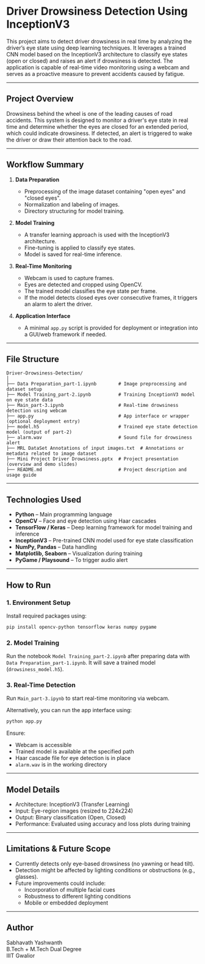 # Driver Drowsiness Detection Using InceptionV3

This project aims to detect driver drowsiness in real time by analyzing the driver’s eye state using deep learning techniques. It leverages a trained CNN model based on the InceptionV3 architecture to classify eye states (open or closed) and raises an alert if drowsiness is detected. The application is capable of real-time video monitoring using a webcam and serves as a proactive measure to prevent accidents caused by fatigue.

---

## Project Overview

Drowsiness behind the wheel is one of the leading causes of road accidents. This system is designed to monitor a driver's eye state in real time and determine whether the eyes are closed for an extended period, which could indicate drowsiness. If detected, an alert is triggered to wake the driver or draw their attention back to the road.

---

## Workflow Summary

1. **Data Preparation**  
   - Preprocessing of the image dataset containing "open eyes" and "closed eyes".
   - Normalization and labeling of images.
   - Directory structuring for model training.

2. **Model Training**  
   - A transfer learning approach is used with the InceptionV3 architecture.
   - Fine-tuning is applied to classify eye states.
   - Model is saved for real-time inference.

3. **Real-Time Monitoring**  
   - Webcam is used to capture frames.
   - Eyes are detected and cropped using OpenCV.
   - The trained model classifies the eye state per frame.
   - If the model detects closed eyes over consecutive frames, it triggers an alarm to alert the driver.

4. **Application Interface**  
   - A minimal `app.py` script is provided for deployment or integration into a GUI/web framework if needed.

---

## File Structure

```
Driver-Drowsiness-Detection/
│
├── Data Preparation_part-1.ipynb        # Image preprocessing and dataset setup
├── Model Training_part-2.ipynb          # Training InceptionV3 model on eye state data
├── Main_part-3.ipynb                    # Real-time drowsiness detection using webcam
├── app.py                               # App interface or wrapper (optional deployment entry)
├── model.h5                             # Trained eye state detection model (output of part-2)
├── alarm.wav                            # Sound file for drowsiness alert
├── MRL DataSet Annotations of input images.txt  # Annotations or metadata related to image dataset
├── Mini Project Driver Drowsiness.pptx  # Project presentation (overview and demo slides)
├── README.md                            # Project description and usage guide
```

---

## Technologies Used

- **Python** – Main programming language
- **OpenCV** – Face and eye detection using Haar cascades
- **TensorFlow / Keras** – Deep learning framework for model training and inference
- **InceptionV3** – Pre-trained CNN model used for eye state classification
- **NumPy, Pandas** – Data handling
- **Matplotlib, Seaborn** – Visualization during training
- **PyGame / Playsound** – To trigger audio alert

---

## How to Run

### 1. Environment Setup

Install required packages using:

```bash
pip install opencv-python tensorflow keras numpy pygame
```

### 2. Model Training

Run the notebook `Model Training_part-2.ipynb` after preparing data with `Data Preparation_part-1.ipynb`. It will save a trained model (`drowsiness_model.h5`).

### 3. Real-Time Detection

Run `Main_part-3.ipynb` to start real-time monitoring via webcam.

Alternatively, you can run the app interface using:

```bash
python app.py
```

Ensure:
- Webcam is accessible
- Trained model is available at the specified path
- Haar cascade file for eye detection is in place
- `alarm.wav` is in the working directory

---

## Model Details

- Architecture: InceptionV3 (Transfer Learning)
- Input: Eye-region images (resized to 224x224)
- Output: Binary classification (Open, Closed)
- Performance: Evaluated using accuracy and loss plots during training

---

## Limitations & Future Scope

- Currently detects only eye-based drowsiness (no yawning or head tilt).
- Detection might be affected by lighting conditions or obstructions (e.g., glasses).
- Future improvements could include:
  - Incorporation of multiple facial cues
  - Robustness to different lighting conditions
  - Mobile or embedded deployment

---

## Author

Sabhavath Yashwanth  
B.Tech + M.Tech Dual Degree  
IIIT Gwalior
